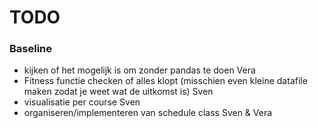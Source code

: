 # TODO

### Baseline
- kijken of het mogelijk is om zonder pandas te doen    Vera
- Fitness functie checken of alles klopt
  (misschien even kleine datafile maken zodat
  je weet wat de uitkomst is)                           Sven
- visualisatie per course                               Sven
- organiseren/implementeren van schedule class          Sven & Vera
